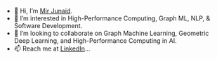 - 👋 Hi, I’m [Mir Junaid](https://mirjunaid26.github.io/).
- 👀 I’m interested in High-Performance Computing, Graph ML, NLP, & Software Development.
- 💞️ I’m looking to collaborate on Graph Machine Learning, Geometric Deep Learning, and High-Performance Computing in AI.
- 📫 Reach me at [LinkedIn](https://www.linkedin.com/in/mirjunaid26/)...


<!---
mirjunaid26/mirjunaid26 is a ✨ special ✨ repository because its `README.md` (this file) appears on your GitHub profile.
You can click the Preview link to take a look at your changes.
--->

